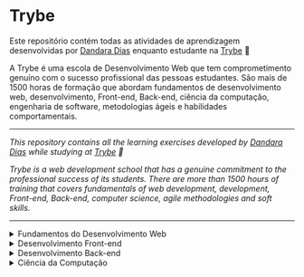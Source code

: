 # Trybe

Este repositório contém todas as atividades de aprendizagem desenvolvidas por <a href="https://www.linkedin.com/in/dandara-dias/">Dandara Dias</a> enquanto estudante na <a href="https://www.betrybe.com/">Trybe</a> 🚀

A Trybe é uma escola de Desenvolvimento Web que tem comprometimento genuíno com o sucesso profissional das pessoas estudantes. São mais de 1500 horas de formação que abordam fundamentos de desenvolvimento web, desenvolvimento, Front-end, Back-end, ciência da computação, engenharia de software, metodologias ágeis e habilidades comportamentais.

* * *

<em>This repository contains all the learning exercises developed by <a href="https://www.linkedin.com/in/dandara-dias/">Dandara Dias</a> while studying at <a href="https://www.betrybe.com/">Trybe</a> 🚀
  
Trybe is a web development school that has a genuine commitment to the professional success of its students. There are more than 1500 hours of training that covers fundamentals of web development, development, Front-end, Back-end, computer science, agile methodologies and soft skills.</em>

***

<details>
  <summary>Fundamentos do Desenvolvimento Web</summary>

  ### Bloco 01: Unix & Bash<br>
  - [x] Fundamentos do desenvolvimento web
  - [x] Introdução - Unix & Shell
  - [x] Unix & Bash - parte 1
  - [x] Unix & Bash - parte 2

  ### Bloco 02: Git, GitHub e Internet
  - [ ] Git & GitHub - O que é e para que serve<br>
  - [ ] Git & GitHub - Entendendo os comandos<br>
  - [ ] Internet - Entendendo como ela funciona<br>

  ### Bloco 03: Introdução à HTML e CSS
  - [ ] Introdução - HTML & CSS <br>
  - [ ] HTML & CSS - Estruturas de página<br>
  - [ ] HTML & CSS - Primeiros passos em CSS<br>
  - [ ] HTML & CSS - Seletores e posicionamento<br>
  - [ ] HTML Semântico<br>

  ### Bloco 04: Introdução à JavaScript e Lógica de Programação
  - [ ] Introdução - JavaScript <br>
  - [ ] JavaScript - Primeiros passos<br>
  - [ ] JavaScript - Array e loop for <br>
  - [ ] JavaScript - Lógica de programação e algoritmos <br>
  - [ ] JavaScript - Objetos e funções <br>

  ### Bloco 05: JavaScript - DOM, Eventos e Web Storage<br>
  - [ ] JavaScript - DOM e seletores<br>
  - [ ] Trabalhando com elementos<br>
  - [ ] JavaScript - Eventos<br>
  - [ ] JavaScript - Web Storage <br>
  
  ### Bloco 06: HTML e CSS: Forms, Flexbox e Responsivo<br>
  - [ ] HTML & CSS - Forms<br>
  - [ ] Bibliotecas JavaScript e Frameworks CSS<br>
  - [ ] Introdução - CSS Flexbox<br>
  - [ ] CSS Flexbox - Parte 1<br>
  - [ ] CSS Flexbox - Parte 2<br>
  - [ ] CSS Responsivo - Mobile First<br>
  
  ### Bloco 07: Introdução à JavaScript ES6 e Testes Unitários<br>
  - [ ] JavaScript ES6 - let, const, arrow functions e template literals<br>
  - [ ] JavaScript ES6 - Objects<br>
  - [ ] Primeiros passos em Jest<br>
  
  ### Bloco 08: Higher Order Functions do JavaScript ES6<br>
  - [ ] JavaScript ES6 - Introdução a Higher Order Functions<br>
  - [ ] JavaScript ES6 - Higher Order Functions - forEach, find, some, every, sort<br>
  - [ ] JavaScript ES6 - Higher Order Functions - map e filter<br>
  - [ ] JavaScript ES6 - Higher Order Functions - reduce<br>
  - [ ] JavaScript ES6 - spread operator, parâmetro rest, destructuring e mais<br>
  
  ### Bloco 09: JavaScript e Testes Assíncronos<br>
  - [ ] JavaScript Assíncrono e Callbacks<br>
  - [ ] JavaScript Assíncrono - Fetch API e async/await<br>
  - [ ] Jest - Testes Assíncronos<br>
  
</details>

<details>
  <summary>Desenvolvimento Front-end</summary>
  
  ### Bloco 10: Introdução à React<br>
  - [ ] Introdução - Front-end
  - [ ] Introdução - React
  - [ ] 'Hello, world!' no React!
  - [ ] Componentes React
  
  ### Bloco 11: Componentes com Estado, Eventos e Formulários com React<br>
  - [ ] Componentes com estado e eventos
  - [ ] Formulários no React
  
  ### Bloco 12: Ciclo de Vida de Componentes e React Router<br>
  - [ ] Ciclo de vida de componentes
  - [ ] React Router
  
  ### Bloco 13: Metodologias Ágeis<br>
  
  ### Bloco 14: Testes automatizados com React Testing Library<br>
  - [ ] RTL - Primeiros passos
  - [ ] RTL - Mocks e Inputs
  - [ ] RTL - Testando React Router
  
  ### Bloco 15: Gerenciamento de estado com Redux<br>
  - [ ] Introdução ao Redux - O estado global da aplicação
  - [ ] Usando o Redux no React
  - [ ] Usando o Redux no React - Prática
  - [ ] Usando o Redux no React - Actions Assíncronas
  - [ ] Testes em React-Redux
  
  ### Bloco 16: Projeto Jogo de Trivia<br>
  
  ### Bloco 17: Context API e React Hooks<br>
  - [ ] Context API do React
  - [ ] React Hooks - useState e useContext
  - [ ] React Hooks - useEffect e Hooks Customizados
  
  ### Bloco 18: Projeto App de Receitas<br>
  
</details>

<details>
  <summary>Desenvolvimento Back-end</summary>
  
  ### Bloco 19: Docker - Utilizando Containers<br>
  - [ ] Utilizando Containers - Docker
  - [ ] Manipulação e Criação de Imagens no Docker
  - [ ] Orquestrando Containers com Docker Compose
  
  ### Bloco 20: Introdução à SQL<br>
  - [ ] Banco de dados SQL
  - [ ] Encontrando dados em um banco de dados
  - [ ] Filtrando dados de forma específica
  - [ ] Manipulando tabelas
  
  ### Bloco 21: Funções SQL, JOINs e Normalização
  - [ ] Funções mais usadas no SQL
  - [ ] Descomplicando JOINs
  - [ ] Transformando ideias em um modelo de banco de dados
  
  ### Bloco 22: Introdução ao desenvolvimento Web com Node.js<br>
  - [ ] Node.js - Um motor JavaScript
  - [ ] Node.js - Fluxo Assíncrono
  - [ ] Mocha, Chai e Sinon - Testes de Back-end com Node.js
  - [ ] Express - HTTP com Node.js
  - [ ] Express - Middlewares
  
  ### Bloco 23: Node.js - Camada de Serviço e Arquitetura Rest e Restful<br>
  - [ ] Arquitetura de Software - Camada de Model
  - [ ] Arquitetura de Software - Camada de Controller e Service
  - [ ] Arquitetura Web - Rest e Restful
  - [ ] Arquitetura de Software - Testando as Camadas
  
  ### Bloco 24: Node.js - ORM e Autenticação<br>
  - [ ] ORM - Interface da aplicação com o banco de dados
  - [ ] ORM - Associations
  - [ ] JWT - (JSON Web Token)
  - [ ] Testando APIs com Testes de Integração
  
  ### Bloco 25: Deployment<br>
  - [ ] Infraestrutura - Deploy com Heroku
  - [ ] Deploy Docker & Heroku
  
  ### Bloco 26: TypeScript<br>
  - [ ] Introdução ao TypeScript
  - [ ] Tipagem Estática e Generics
  - [ ] Express com TypeScript
  
  ### Bloco 27: Programação Orientada a Objetos (POO) e SOLID<br>
  - [ ] Introdução à Orientação a Objetos
  - [ ] Herança e Interfaces
  - [ ] Polimorfismo
  - [ ] SOLID - Introdução
  - [ ] SOLID - Continuação
  
  ### Bloco 28: Projeto TFC - Trybe Futebol Clube<br>
  
  ### Bloco 29: Introdução ao MongoDB<br>
  - [ ] MongoDB - Introdução
  - [ ] Filter Operators
  
  ### Bloco 30: MongoDB - Updates Simples e Complexos<br>
  - [ ] Updates Simples
  - [ ] Updates Complexos - Arrays - Parte 1
  - [ ] Updates Complexos - Arrays - Parte 2
  
  ### Bloco 31: MasterClass - VPS, CI/CD<br>
  
  ### Bloco 32: Projeto App de Delivery<br>
  
</details>

<details>
  <summary>Ciência da Computação</summary>
  
  ### Bloco 33: Introdução à Python<br>
  - [ ] Aprendendo Python
  - [ ] Entrada e Saída de Dados
  - [ ] Testes
  
  ### Bloco 34: Programação Orientada a Objetos e Padrões de Projeto<br>
  - [ ] Introdução à programação orientada a objetos
  - [ ] Herança, Composição e Interfaces
  - [ ] Padrões de projeto
  
  ### Bloco 35: Redes e Raspagem de Dados<br>
  - [ ] Arquitetura de redes
  - [ ] Redes de computadores, ferramentas e segurança
  - [ ] Raspagem de Dados
  
  ### Bloco 36: Algoritmos<br>
  - [ ] Complexidade de Algoritmos
  - [ ] Recursividade e Estratégias para solução de problemas
  - [ ] Algoritmos de ordenação e busca
  
  ### Bloco 37: Estrutura de Dados I - Arrays, Hashmaps e Sets<br>
  - [ ] Arquitetura de Computadores
  - [ ] Arrays
  - [ ] Hashmap e Dict
  - [ ] Set
  
  ### Bloco 38: Estrutura de Dados II - Listas, Filas e Pilhas<br>
  - [ ] Nó e Listas Encadeadas
  - [ ] Pilhas e Filas
  
</details>
